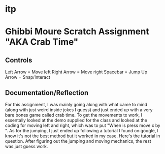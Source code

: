 # itp

# Ghibbi Moure Scratch Assignment "AKA Crab Time"

## Controls
Left Arrow = Move left
Right Arrow = Move right
Spacebar = Jump
Up Arrow = Snap/Interact

## Documentation/Reflection
For this assignment, I was mainly going along with what came to mind (along with just weird inside jokes I guess) and just ended up with a very bare bones game called crab time.
To get the movements to work, I essentally looked at the demo supplied for the class and looked at the coding for moving left and right, which was to put "When <insert key here> is press move x by <insert value here>". As for the jumping, I just ended up following a tutorial I found on google, I know it's not the best method but it worked in my case. Here's the [tutorial](https://www.create-learn.us/blog/how-to-make-a-sprite-jump-in-scratch/#:~:text=Create%20a%20%E2%80%9CY%20Velocity%E2%80%9D%20Variable&text=So%20we%20want%20to%20associate,need%20to%20be%20jumped%20over) in question.
After figuring out the jumping and moving mechanics, the rest was just guess work.
